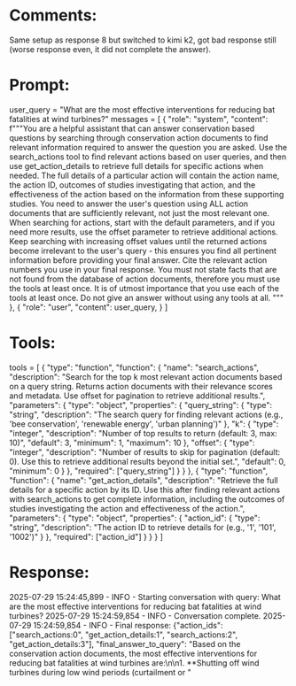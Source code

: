 # Comments: #
Same setup as response 8 but switched to kimi k2, got bad response still (worse response even, it did not complete the answer).

# Prompt: #
user_query = "What are the most effective interventions for reducing bat fatalities at wind turbines?"
messages = [
        {
            "role": "system",
            "content": f"""You are a helpful assistant that can answer conservation based questions by searching through conservation action documents to find relevant information required to answer the question you are asked.
            Use the search_actions tool to find relevant actions based on user queries, and then use get_action_details to retrieve full details for specific actions when needed. 
            The full details of a particular action will contain the action name, the action ID, outcomes of studies investigating that action, and the effectiveness of the action based on the information from these supporting studies.
            You need to answer the user's question using ALL action documents that are sufficiently relevant, not just the most relevant one.
            When searching for actions, start with the default parameters, and if you need more results, use the offset parameter to retrieve additional actions. 
            Keep searching with increasing offset values until the returned actions become irrelevant to the user's query - this ensures you find all pertinent information before providing your final answer. 
            Cite the relevant action numbers you use in your final response.
            You must not state facts that are not found from the database of action documents, therefore you must use the tools at least once. It is of utmost importance that you use each of the tools at least once. Do not give an answer without using any tools at all.
            """
        },
        {
            "role": "user",
            "content": user_query,
        }
    ]


# Tools: #
tools = [
    {
        "type": "function",
        "function": {
            "name": "search_actions",
            "description": "Search for the top k most relevant action documents based on a query string. Returns action documents with their relevance scores and metadata. Use offset for pagination to retrieve additional results.",
            "parameters": {
                "type": "object",
                "properties": {
                    "query_string": {
                        "type": "string",
                        "description": "The search query for finding relevant actions (e.g., 'bee conservation', 'renewable energy', 'urban planning')"
                    },
                    "k": {
                        "type": "integer",
                        "description": "Number of top results to return (default: 3, max: 10)",
                        "default": 3,
                        "minimum": 1,
                        "maximum": 10
                    },
                    "offset": {
                        "type": "integer",
                        "description": "Number of results to skip for pagination (default: 0). Use this to retrieve additional results beyond the initial set.",
                        "default": 0,
                        "minimum": 0
                    }
                },
                "required": ["query_string"]
            }
        }
    },
    {
        "type": "function",
        "function": {
            "name": "get_action_details",
            "description": "Retrieve the full details for a specific action by its ID. Use this after finding relevant actions with search_actions to get complete information, including the outcomes of studies investigating the action and effectiveness of the action.",
            "parameters": {
                "type": "object",
                "properties": {
                    "action_id": {
                        "type": "string",
                        "description": "The action ID to retrieve details for (e.g., '1', '101', '1002')"
                    }
                },
                "required": ["action_id"]
            }
        }
    }
]


# Response: #
2025-07-29 15:24:45,899 - INFO - Starting conversation with query: What are the most effective interventions for reducing bat fatalities at wind turbines?
2025-07-29 15:24:59,854 - INFO - Conversation complete.
2025-07-29 15:24:59,854 - INFO - Final response: {"action_ids": ["search_actions:0", "get_action_details:1", "search_actions:2", "get_action_details:3"], "final_answer_to_query": "Based on the conservation action documents, the most effective interventions for reducing bat fatalities at wind turbines are:\n\n1. **Shutting off wind turbines during low wind periods (curtailment or "

